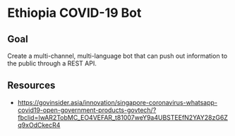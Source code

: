 # Ethiopia COVID-19 Bot

## Goal
Create a multi-channel, multi-language bot that can push out information to the public through a REST API.

## Resources
- https://govinsider.asia/innovation/singapore-coronavirus-whatsapp-covid19-open-government-products-govtech/?fbclid=IwAR2TobMC_EO4VEFAR_t81007weY9a4UBSTEEfN2YAY28zG6Zq9xOdCkecR4
